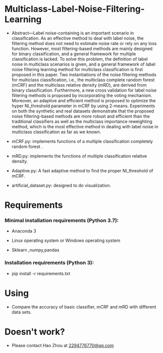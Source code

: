 # Multiclass-Label-Noise-Filtering-Learning

* Abstract—Label noise-containing is an important scenario in classification. As an effective method to deal with label noise, the filtering method does not need to estimate noise rate or rely on any loss function. However, most filtering-based methods are mainly designed for binary classification, and a general framework for multiple classification is lacked. To solve this problem, the definition of label noise in multiclass scenarios is given, and a general framework of label noise filtering learning method for multiclass classification is first proposed in this paper. Two instantiations of the noise filtering methods for multiclass classification, i.e., the multiclass complete random forest (mCRF) and the multiclass relative density (mRD), are derived from binary classification. Furthermore, a new cross validation for label noise filtering methods is proposed by incorporating the voting mechanism. Moreover, an adaptive and efficient method is proposed to optimize the hyper NI_threshold parameter in mCRF by using 2-means. Experiments on both the synthetic and real datasets demonstrate that the proposed noise filtering-based methods are more robust and efficient than the traditional classifiers as well as the multiclass importance reweighting method, which is the most effective method in dealing with label noise in multiclass classification as far as we known.

* mCRF.py: implements  functions of a multiple classification completely random forest  .

* mRD.py: implements the functions of multiple classification relative density.

* Adaptive.py: A fast adaptive method to find the proper NI_threshold of mCRF.

* artificial_dataset.py:  designed to do visualization.

# Requirements

### Minimal installation requirements (Python 3.7):

* Anaconda 3 
  
* Linux operating system or Windows operating system

* Sklearn ,numpy,pandas




### Installation requirements (Python 3):

* pip install -r requirements.txt


# Using

* Compare the accuracy of basic classifier, mCRF and mRD with different data sets.

# Doesn't work?

* Please contact Hao Zhou at 2294776770@qq.com
